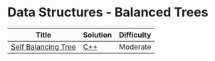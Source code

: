 # Data Structures - Balanced Trees

| Title | Solution | Difficulty |
| ----- | -------- | ---------- |
| [Self Balancing Tree](https://www.hackerrank.com/challenges/self-balancing-tree) | [C++](./Self%20Balancing%20Tree/main.cpp) | Moderate |
